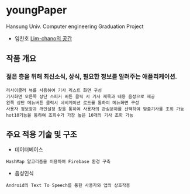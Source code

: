 # youngPaper
Hansung Univ. Computer engineering Graduation Project
- 임찬호 [Lim-chano의 공간](https://github.com/Lim-chano)
## 작품 개요
### 젊은 층을 위해 최신소식, 상식, 필요한 정보를 알려주는 애플리케이션.
```
리사이클러 뷰를 사용하여 기사 리스트 화면 구성
기사화면 오른쪽 상단 스피커 버튼 클릭 시 기사 제목과 내용 음성으로 제공
왼쪽 상단 메뉴버튼 클릭시 네비게이션 로드를 통하여 메뉴화면 구성
사용자 정보창과 개인설정 창을 통하여 사용자의 관심분야를 선택하여 맞춤기사를 조회 가능
hot10기능을 통하여 조회수가 가장 높은 10개의 기사 조회 가능
```

## 주요 적용 기술 및 구조

* 데이터베이스
```
HashMap 알고리즘을 이용하여 Firebase 환경 구축
```

* 음성인식
```
Android의 Text To Speech를 통한 사용자와 앱의 상호작용
```

